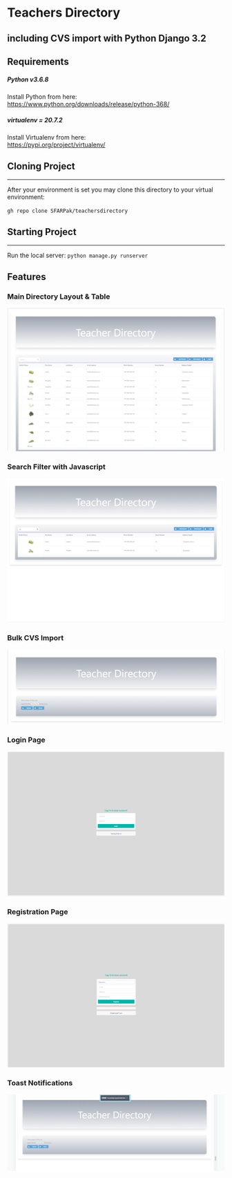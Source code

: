 # Teachers Directory

## including CVS import with Python Django 3.2

## Requirements
##### Python v3.6.8
Install Python from here: 
<br>
https://www.python.org/downloads/release/python-368/

##### virtualenv = 20.7.2
Install Virtualenv from here:
<br>
https://pypi.org/project/virtualenv/

## Cloning Project
_______________________________________________________________________________________
After your environment is set you may clone this directory to your virtual environment:

<code>gh repo clone SFARPak/teachersdirectory</code>

## Starting Project
_______________________________________________________________________________________
Run the local server:
<code>python manage.py runserver</code>


## Features

### Main Directory Layout & Table
![Image of Main Layout](https://github.com/SFARPak/teachersdirectory/blob/main/image.png)

### Search Filter with Javascript
![Search Filter](https://github.com/SFARPak/teachersdirectory/blob/main/SearchFilter.PNG)

### Bulk CVS Import
![Bulk Import](https://github.com/SFARPak/teachersdirectory/blob/main/BulkImport.PNG)

### Login Page
![Login Page](https://github.com/SFARPak/teachersdirectory/blob/main/Login.PNG)

### Registration Page
![Login Page](https://github.com/SFARPak/teachersdirectory/blob/main/Registration.PNG)

### Toast Notifications
![Toast Notifications](https://github.com/SFARPak/teachersdirectory/blob/main/ToastNotifications.png)

